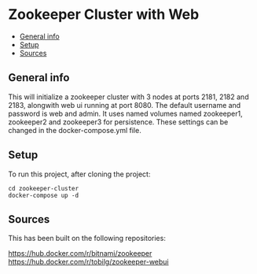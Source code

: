 # Zookeeper Cluster with Web
* [General info](#general-info)
* [Setup](#setup)
* [Sources](#sources)

## General info
This will initialize a zookeeper cluster with 3 nodes at ports 2181, 2182 and 2183, alongwith web ui running at port 8080.
The default username and password is web and admin.
It uses named volumes named zookeeper1, zookeeper2 and zookeeper3 for persistence.
These settings can be changed in the docker-compose.yml file.


## Setup
To run this project, after cloning the project:

```
cd zookeeper-cluster
docker-compose up -d
```

## Sources
This has been built on the following repositories:

https://hub.docker.com/r/bitnami/zookeeper
https://hub.docker.com/r/tobilg/zookeeper-webui

